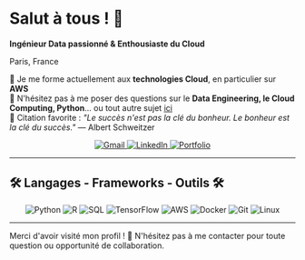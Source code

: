 # Salut à tous ! 👋

**Ingénieur Data passionné & Enthousiaste du Cloud**

Paris, France

🌱 Je me forme actuellement aux **technologies Cloud**, en particulier sur **AWS**  
💬 N'hésitez pas à me poser des questions sur le **Data Engineering, le Cloud Computing, Python**... ou tout autre sujet [ici](#)  
📜 Citation favorite : *"Le succès n'est pas la clé du bonheur. Le bonheur est la clé du succès."* — Albert Schweitzer  

<p align="center">
  <a href="mailto:votremail@gmail.com">
    <img alt="Gmail" src="https://img.shields.io/badge/Gmail-D14836?style=for-the-badge&logo=gmail&logoColor=white" />
  </a>
  <a href="https://www.linkedin.com/in/votreprofil">
    <img alt="LinkedIn" src="https://img.shields.io/badge/LinkedIn-0077B5?style=for-the-badge&logo=linkedin&logoColor=white" />
  </a>
  <a href="https://votreportfolio.com">
    <img alt="Portfolio" src="https://img.shields.io/badge/Portfolio-FF5722?style=for-the-badge&logo=web&logoColor=white" />
  </a>
</p>

---

## 🛠️ Langages - Frameworks - Outils 🛠️

<p align="center">
  <img src="https://img.shields.io/badge/Python-3776AB?style=for-the-badge&logo=python&logoColor=white" alt="Python" />
  <img src="https://img.shields.io/badge/R-276DC3?style=for-the-badge&logo=r&logoColor=white" alt="R" />
  <img src="https://img.shields.io/badge/SQL-4479A1?style=for-the-badge&logo=postgresql&logoColor=white" alt="SQL" />
  <img src="https://img.shields.io/badge/TensorFlow-FF6F00?style=for-the-badge&logo=tensorflow&logoColor=white" alt="TensorFlow" />
  <img src="https://img.shields.io/badge/AWS-FF9900?style=for-the-badge&logo=amazon-aws&logoColor=white" alt="AWS" />
  <img src="https://img.shields.io/badge/Docker-2496ED?style=for-the-badge&logo=docker&logoColor=white" alt="Docker" />
  <img src="https://img.shields.io/badge/Git-F05032?style=for-the-badge&logo=git&logoColor=white" alt="Git" />
  <img src="https://img.shields.io/badge/Linux-FCC624?style=for-the-badge&logo=linux&logoColor=black" alt="Linux" />
</p>

---

Merci d'avoir visité mon profil ! 🚀 N'hésitez pas à me contacter pour toute question ou opportunité de collaboration.
